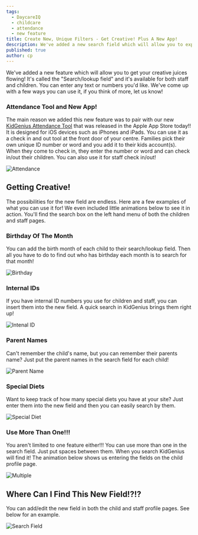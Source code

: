 ```yaml
---
tags:
  - DaycareIQ
  - childcare
  - attendance
  - new feature
title: Create New, Unique Filters - Get Creative! Plus A New App!
description: We've added a new search field which will allow you to expand the usefulness of KidGenius!
published: true
author: cp
---
```

We've added a new feature which will allow you to get your creative juices flowing!  It's called the "Search/lookup field" and it's available for both staff and children.  You can enter any text or numbers you'd like.  We've come up with a few ways you can use it, if you think of more, let us know!

### Attendance Tool and New App!

The main reason we added this new feature was to pair with our new [KidGenius Attendance Tool](https://itunes.apple.com/ca/app/kidgenius-attendance-tool/id1351641914?mt=8) that was released in the Apple App Store today!!  It is designed for iOS devices such as iPhones and iPads.  You can use it as a check in and out tool at the front door of your centre.  Families pick their own unique ID number or word and you add it to their kids account(s).  When they come to check in, they enter the number or word and can check in/out their children.  You can also use it for staff check in/out!

![Attendance](https://blog.daycareiq.com/site_assets/images/ipad_demo.gif)

## Getting Creative!

The possibilities for the new field are endless.  Here are a few examples of what you can use it for!  We even included little animations below to see it in action.  You'll find the search box on the left hand menu of both the children and staff pages. 

### Birthday Of The Month

You can add the birth month of each child to their search/lookup field.  Then all you have to do to find out who has birthday each month is to search for that month!

![Birthday](https://blog.daycareiq.com/site_assets/images/birthday.gif)

### Internal IDs

If you have internal ID numbers you use for children and staff, you can insert them into the new field.  A quick search in KidGenius brings them right up!

![Intenal ID](https://blog.daycareiq.com/site_assets/images/internal_id.gif)

### Parent Names

Can't remember the child's name, but you can remember their parents name?  Just put the parent names in the search field for each child!

![Parent Name](https://blog.daycareiq.com/site_assets/images/Moms_name.gif)

### Special Diets

Want to keep track of how many special diets you have at your site?  Just enter them into the new field and then you can easily search by them.

![Special Diet](https://blog.daycareiq.com/site_assets/images/special_diet.gif)

### Use More Than One!!!

You aren't limited to one feature either!!!  You can use more than one in the search field.  Just put spaces between them.  When you search KidGenius will find it!  The animation below shows us entering the fields on the child profile page.

![Multiple](https://blog.daycareiq.com/site_assets/images/multiple.gif)

## Where Can I Find This New Field!?!?

You can add/edit the new field in both the child and staff profile pages.  See below for an example.

![Search Field](https://blog.daycareiq.com/site_assets/images/child_edit.gif)




